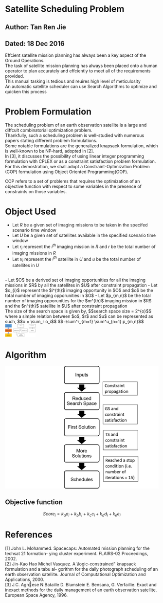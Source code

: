 # Satellite Scheduling Problem
## Author: Tan Ren Jie
## Dated: 18 Dec 2016
Effcient satellite mission planning has always been a key aspect of the Ground Operations. <br>
The task of satellite mission planning has always been placed onto a human operator to plan accurately and effciently to meet all of the requirements provided. <br>
This manual tasking is tedious and reuires high level of meticulosity <br>
An automatic satellite scheduler can use Search Algorithms to optimize and quicken this process

# Problem Formulation
The scheduling problem of an earth observation satellite is a large and diffcult combinatorial optimization problem. <br>
Thankfully, such a scheduling problem is well-studied with numerous papers stating different problem formulations. <br>
Some notable formulations are the generalized knapsack formulation, which is well-known to be NP-hard, adopted in [2]. <br>
In [3], it discusses the possibility of using linear integer programming formulation with CPLEX or as a constraint satisfaction problem formulation. <br>
For this demostration, we shall adopt a Constraint-Optimization Problem (COP) formulation using Object Oriented Programming(OOP). <br>

COP refers to a set of problems that requires the optimization of an objective function with respect to some variables in the presence of constraints on those variables. <br>

# Object Used
- Let $R$ be a given set of imaging missions to be taken in the specifed scenario time window
- Let $U$ be a given set of satellites available in the specified scenario time window
- Let $r_i$ represent the $i^{th}$ imaging mission in $R$ and $r$ be the total number of imaging missions in $R$
- Let $u_i$ represent the $i^{th}$ satellite in $U$ and $u$ be the total number of satellites in $U$

<br>
- Let $O$ be a derived set of imaging opportunities for all the imaging missions in $R$ by all the satellites in $U$ after constraint propagation
- Let $o_{i}$ represent the $i^{th}$ imaging opportunity in $O$ and $o$ be the total number of imaging opporunities in $O$
- Let $p_{m,n}$ be the total number of imaging opporunities for the $m^{th}$ imaging mission in $R$ and the $n^{th}$ satellite in $U$ after constraint propagation

<br>
The size of the search space is given by,
$$search space size = 2^{o}$$
where a simple relation between $o$, $r$ and $u$ can be represented as such,
$$o = \sum_r o_i$$
$$=\sum^r_{m=1} \sum^u_{n=1} p_{m,n}$$

<br>
<img src="classhiearchy.jpg" alt="class hierarchy" style="width: 100px;"/>

# Algorithm
<!-- <img src="algorithm.png" alt="algo" style="width: 100px;"/> -->
![Algo](algorithm.PNG)

## Objective function
$$Score_i = k_a a_i + k_b b_i + k_c c_i + k_d d_i + k_e e_i$$


# References
[1] John L. Mohammed. Spacecaps: Automated mission planning for the techsat 21 formation-
ying cluster experiment. FLAIRS-02 Proceedings, 2002. <br>
[2] Jin-Kao Hao Michel Vasquez. A \logic-constrained" knapsack formulation and a tabu al-
gorithm for the daily photograph scheduling of an earth observation satellite. Journal of
Computational Optimization and Applications, 2000. <br>
[3] J.C. Agnese N.Bataille D. Blumstein E. Bensana, G. Verfaillie. Exact and inexact methods
for the daily management of an earth observation satellite. European Space Agency, 1996. <br>
